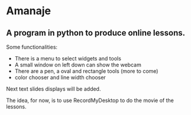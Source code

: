 # Amanaje
## A program in python to produce online lessons.
Some functionalities:
- There is a menu to select widgets and tools
- A small window on left down can show the webcam
- There are a pen, a oval and rectangle tools (more to come)
- color chooser and line width chooser

Next text slides displays will be added.

The idea, for now, is to use RecordMyDesktop to do the movie of the lessons.
